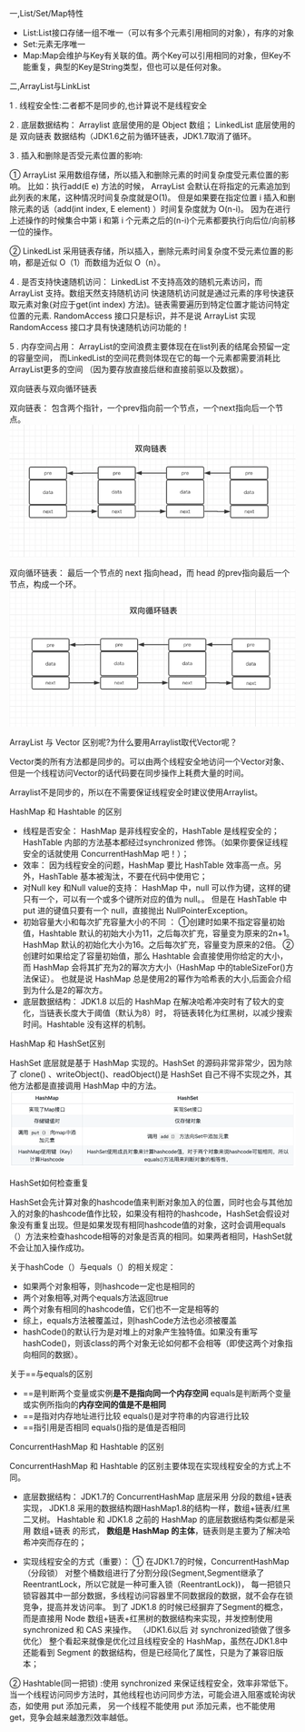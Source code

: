 一,List/Set/Map特性
- List:List接口存储一组不唯一（可以有多个元素引用相同的对象），有序的对象
- Set:元素无序唯一
- Map:Map会维护与Key有关联的值。两个Key可以引用相同的对象，但Key不能重复，典型的Key是String类型，但也可以是任何对象。

二,ArrayList与LinkList

1 . 线程安全性:二者都不是同步的,也计算说不是线程安全

2 . 底层数据结构： Arraylist 底层使用的是 Object 数组；
LinkedList 底层使用的是 双向链表 数据结构（JDK1.6之前为循环链表，JDK1.7取消了循环。

3 .  插入和删除是否受元素位置的影响: 

① ArrayList 采用数组存储，所以插入和删除元素的时间复杂度受元素位置的影响。 比如：执行add(E e) 方法的时候， ArrayList 会默认在将指定的元素追加到此列表的末尾，这种情况时间复杂度就是O(1)。
但是如果要在指定位置 i 插入和删除元素的话（add(int index, E element) ）时间复杂度就为 O(n-i)。
因为在进行上述操作的时候集合中第 i 和第 i 个元素之后的(n-i)个元素都要执行向后位/向前移一位的操作。 

② LinkedList 采用链表存储，所以插入，删除元素时间复杂度不受元素位置的影响，都是近似 O（1）而数组为近似 O（n）。

4 . 是否支持快速随机访问： LinkedList 不支持高效的随机元素访问，而 ArrayList 支持。数组天然支持随机访问
快速随机访问就是通过元素的序号快速获取元素对象(对应于get(int index) 方法)。链表需要遍历到特定位置才能访问特定位置的元素.
RandomAccess 接口只是标识，并不是说 ArrayList 实现 RandomAccess 接口才具有快速随机访问功能的！

5 . 内存空间占用： ArrayList的空间浪费主要体现在在list列表的结尾会预留一定的容量空间，
而LinkedList的空间花费则体现在它的每一个元素都需要消耗比ArrayList更多的空间
（因为要存放直接后继和直接前驱以及数据）。

双向链表与双向循环链表

双向链表： 包含两个指针，一个prev指向前一个节点，一个next指向后一个节点。
![](../img/双向链表.png)

双向循环链表： 最后一个节点的 next 指向head，而 head 的prev指向最后一个节点，构成一个环。
![](../img/双向循环链表.png)

ArrayList 与 Vector 区别呢?为什么要用Arraylist取代Vector呢？

Vector类的所有方法都是同步的。可以由两个线程安全地访问一个Vector对象、但是一个线程访问Vector的话代码要在同步操作上耗费大量的时间。

Arraylist不是同步的，所以在不需要保证线程安全时建议使用Arraylist。

HashMap 和 Hashtable 的区别

- 线程是否安全： HashMap 是非线程安全的，HashTable 是线程安全的；HashTable 内部的方法基本都经过synchronized 修饰。（如果你要保证线程安全的话就使用 ConcurrentHashMap 吧！）；
- 效率： 因为线程安全的问题，HashMap 要比 HashTable 效率高一点。另外，HashTable 基本被淘汰，不要在代码中使用它；
- 对Null key 和Null value的支持： HashMap 中，null 可以作为键，这样的键只有一个，可以有一个或多个键所对应的值为 null。。
但是在 HashTable 中 put 进的键值只要有一个 null，直接抛出 NullPointerException。
- 初始容量大小和每次扩充容量大小的不同 ： 
①创建时如果不指定容量初始值，Hashtable 默认的初始大小为11，之后每次扩充，容量变为原来的2n+1。
HashMap 默认的初始化大小为16。之后每次扩充，容量变为原来的2倍。
②创建时如果给定了容量初始值，那么 Hashtable 会直接使用你给定的大小，
而 HashMap 会将其扩充为2的幂次方大小（HashMap 中的tableSizeFor()方法保证）。
也就是说 HashMap 总是使用2的幂作为哈希表的大小,后面会介绍到为什么是2的幂次方。
- 底层数据结构： JDK1.8 以后的 HashMap 在解决哈希冲突时有了较大的变化，当链表长度大于阈值（默认为8）时，
将链表转化为红黑树，以减少搜索时间。Hashtable 没有这样的机制。

HashMap 和 HashSet区别

HashSet 底层就是基于 HashMap 实现的。HashSet 的源码非常非常少，因为除了 clone() 、writeObject()、readObject()是 HashSet 自己不得不实现之外，其他方法都是直接调用 HashMap 中的方法。
![](../img/hashmap&hashset.png)

HashSet如何检查重复

HashSet会先计算对象的hashcode值来判断对象加入的位置，同时也会与其他加入的对象的hashcode值作比较，如果没有相符的hashcode，HashSet会假设对象没有重复出现。但是如果发现有相同hashcode值的对象，这时会调用equals（）方法来检查hashcode相等的对象是否真的相同。如果两者相同，HashSet就不会让加入操作成功。

关于hashCode（）与equals（）的相关规定：

- 如果两个对象相等，则hashcode一定也是相同的
- 两个对象相等,对两个equals方法返回true
- 两个对象有相同的hashcode值，它们也不一定是相等的
- 综上，equals方法被覆盖过，则hashCode方法也必须被覆盖
- hashCode()的默认行为是对堆上的对象产生独特值。如果没有重写hashCode()，则该class的两个对象无论如何都不会相等（即使这两个对象指向相同的数据）。

关于==与equals的区别

- ==是判断两个变量或实例**是不是指向同一个内存空间** 
equals是判断两个变量或实例所指向的**内存空间的值是不是相同**
- ==是指对内存地址进行比较 
equals()是对字符串的内容进行比较
- ==指引用是否相同 equals()指的是值是否相同

ConcurrentHashMap 和 Hashtable 的区别

ConcurrentHashMap 和 Hashtable 的区别主要体现在实现线程安全的方式上不同。

- 底层数据结构： JDK1.7的 ConcurrentHashMap 底层采用 分段的数组+链表 实现，
JDK1.8 采用的数据结构跟HashMap1.8的结构一样，数组+链表/红黑二叉树。
Hashtable 和 JDK1.8 之前的 HashMap 的底层数据结构类似都是采用 数组+链表 的形式，
**数组是 HashMap 的主体**，链表则是主要为了解决哈希冲突而存在的；

- 实现线程安全的方式（重要）： 
① 在JDK1.7的时候，ConcurrentHashMap（分段锁） 对整个桶数组进行了分割分段(Segment,Segment继承了ReentrantLock，所以它就是一种可重入锁（ReentrantLock))，
每一把锁只锁容器其中一部分数据，多线程访问容器里不同数据段的数据，就不会存在锁竞争，提高并发访问率。 
到了 JDK1.8 的时候已经摒弃了Segment的概念，而是直接用 Node 数组+链表+红黑树的数据结构来实现，并发控制使用 synchronized 和 CAS 来操作。
（JDK1.6以后 对 synchronized锁做了很多优化） 整个看起来就像是优化过且线程安全的 HashMap，虽然在JDK1.8中还能看到 Segment 的数据结构，但是已经简化了属性，只是为了兼容旧版本；

② Hashtable(同一把锁) :使用 synchronized 来保证线程安全，效率非常低下。
当一个线程访问同步方法时，其他线程也访问同步方法，可能会进入阻塞或轮询状态，如使用 put 添加元素，
另一个线程不能使用 put 添加元素，也不能使用 get，竞争会越来越激烈效率越低。
